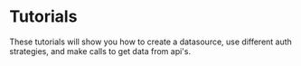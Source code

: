 # Tutorials

These tutorials will show you how to create a datasource, use different auth strategies, and make calls to get data from api's.